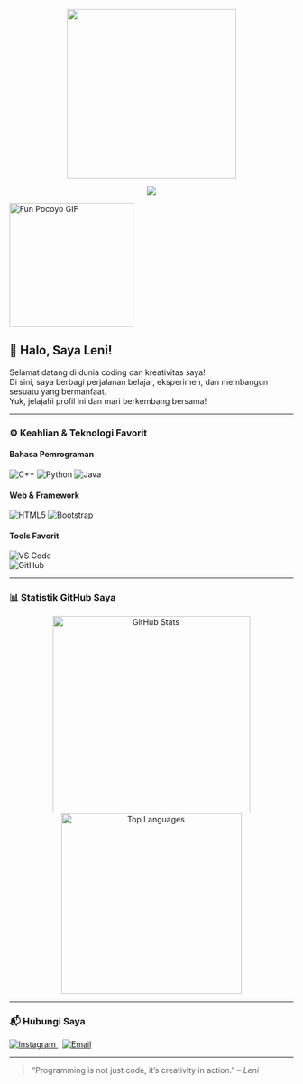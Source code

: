 <p align="center">
  <img src="https://media0.giphy.com/media/v1.Y2lkPTc5MGI3NjExbmJxOWRmdGg1MWFocmY2MW1xNmd2OWdhbWVqeTV1MnAxeWpnbHk1dCZlcD12MV9pbnRlcm5hbF9naWZfYnlfaWQmY3Q9Zw/daDATIJ2rNn86I3uBr/giphy.gif" width="300"/>
</p>

<p align="center">
  <img src="https://readme-typing-svg.herokuapp.com?color=00ADEF&center=true&vCenter=true&lines=%F0%9F%8C%9F+Welcome+to+My+GitHub+Profile!+%F0%9F%8C%9F;Hello!+I'm+Leny!;Let's+learn+and+grow+together!+%F0%9F%9A%80" />
</p>


<p align="left">
  <img src="https://media.tenor.com/W1r60JzRIvQAAAAC/pocoyo.gif" width="220" alt="Fun Pocoyo GIF"/>
</p>

## 👋 Halo, Saya Leni!

Selamat datang di dunia coding dan kreativitas saya!  
Di sini, saya berbagi perjalanan belajar, eksperimen, dan membangun sesuatu yang bermanfaat.  
Yuk, jelajahi profil ini dan mari berkembang bersama!

---

### ⚙️ Keahlian & Teknologi Favorit

#### Bahasa Pemrograman  
![C++](https://img.shields.io/badge/C++-00599C?style=for-the-badge&logo=c%2b%2b&logoColor=white) 
![Python](https://img.shields.io/badge/Python-3776AB?style=for-the-badge&logo=python&logoColor=white) 
![Java](https://img.shields.io/badge/Java-ED8B00?style=for-the-badge&logo=java&logoColor=white)

#### Web & Framework  
![HTML5](https://img.shields.io/badge/HTML5-E34F26?style=for-the-badge&logo=html5&logoColor=white) 
![Bootstrap](https://img.shields.io/badge/Bootstrap-7952B3?style=for-the-badge&logo=bootstrap&logoColor=white)

#### Tools Favorit  
![VS Code](https://img.shields.io/badge/VS%20Code-007ACC?style=for-the-badge&logo=visual-studio-code&logoColor=white)  
![GitHub](https://img.shields.io/badge/GitHub-181717?style=for-the-badge&logo=github&logoColor=white)  

---

### 📊 Statistik GitHub Saya

<div align="center">
  <img src="https://github-readme-stats.vercel.app/api?username=leni&show_icons=true&theme=radical&count_private=true" alt="GitHub Stats" width="350"/>
  <img src="https://github-readme-stats.vercel.app/api/top-langs/?username=leni&layout=compact&theme=radical" alt="Top Languages" width="320"/>
</div>

---

### 📬 Hubungi Saya

<p>
  <a href="https://instagram.com/lenirmdh" target="_blank">
    <img alt="Instagram" src="https://img.shields.io/badge/Instagram-%23E4405F?style=for-the-badge&logo=instagram&logoColor=white" />
  </a>
  &nbsp;
  <a href="mailto:setiawan.lenyramadhani@gmail.com" target="_blank">
    <img alt="Email" src="https://img.shields.io/badge/Gmail-D14836?style=for-the-badge&logo=gmail&logoColor=white" />
  </a>
</p>

---

> “Programming is not just code, it’s creativity in action.” – *Leni*

